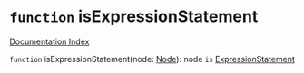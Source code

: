 # `function` isExpressionStatement

[Documentation Index](../README.md)

`function` isExpressionStatement(node: [Node](../private.interface.Node/README.md)): node `is` [ExpressionStatement](../private.interface.ExpressionStatement/README.md)
